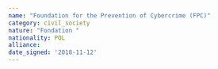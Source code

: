 ```yaml
---
name: "Foundation for the Prevention of Cybercrime (FPC)"
category: civil_society
nature: "Fondation "
nationality: POL
alliance: 
date_signed: '2018-11-12'
---
```

    